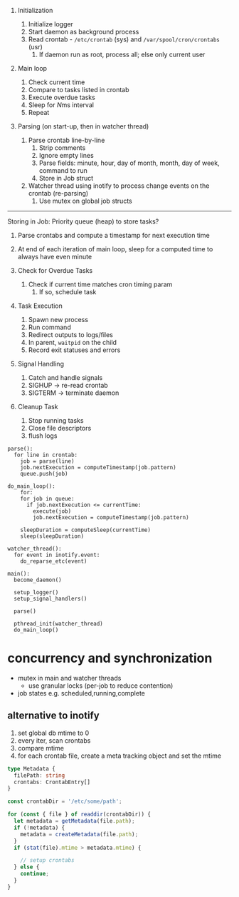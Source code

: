 1. Initialization
   1. Initialize logger
   2. Start daemon as background process
   3. Read crontab - `/etc/crontab` (sys) and `/var/spool/cron/crontabs` (usr)
      1. If daemon run as root, process all; else only current user
2. Main loop
   1. Check current time
   2. Compare to tasks listed in crontab
   3. Execute overdue tasks
   4. Sleep for *N*ms interval
   5. Repeat

3. Parsing (on start-up, then in watcher thread)
   1. Parse crontab line-by-line
      1. Strip comments
      2. Ignore empty lines
      3. Parse fields: minute, hour, day of month, month, day of week, command to run
      4. Store in Job struct
   2. Watcher thread using inotify to process change events on the crontab (re-parsing)
      1. Use mutex on global job structs


---
Storing in Job:
Priority queue (heap) to store tasks?
1. Parse crontabs and compute a timestamp for next execution time
2. At end of each iteration of main loop, sleep for a computed time to always have even minute


4. Check for Overdue Tasks
   1. Check if current time matches cron timing param
      1. If so, schedule task

5. Task Execution
   1. Spawn new process
   2. Run command
   3. Redirect outputs to logs/files
   4. In parent, `waitpid` on the child
   5. Record exit statuses and errors

6. Signal Handling
   1. Catch and handle signals
   2. SIGHUP -> re-read crontab
   3. SIGTERM -> terminate daemon

7. Cleanup Task
   1. Stop running tasks
   2. Close file descriptors
   3. flush logs

```
parse():
  for line in crontab:
    job = parse(line)
    job.nextExecution = computeTimestamp(job.pattern)
    queue.push(job)

do_main_loop():
    for:
    for job in queue:
      if job.nextExecution <= currentTime:
        execute(job)
        job.nextExecution = computeTimestamp(job.pattern)

    sleepDuration = computeSleep(currentTime)
    sleep(sleepDuration)

watcher_thread():
  for event in inotify.event:
    do_reparse_etc(event)

main():
  become_daemon()

  setup_logger()
  setup_signal_handlers()

  parse()

  pthread_init(watcher_thread)
  do_main_loop()
```

# concurrency and synchronization
- mutex in main and watcher threads
  - use granular locks (per-job to reduce contention)
- job states e.g. scheduled,running,complete

## alternative to inotify
1. set global db mtime to 0
2. every iter, scan crontabs
3. compare mtime
4. for each crontab file, create a meta tracking object and set the mtime

```ts
type Metadata {
  filePath: string
  crontabs: CrontabEntry[]
}

const crontabDir = '/etc/some/path';

for (const { file } of readdir(crontabDir)) {
  let metadata = getMetadata(file.path);
  if (!metadata) {
    metadata = createMetadata(file.path);
  }
  if (stat(file).mtime > metadata.mtime) {

    // setup crontabs
  } else {
    continue;
  }
}
```
